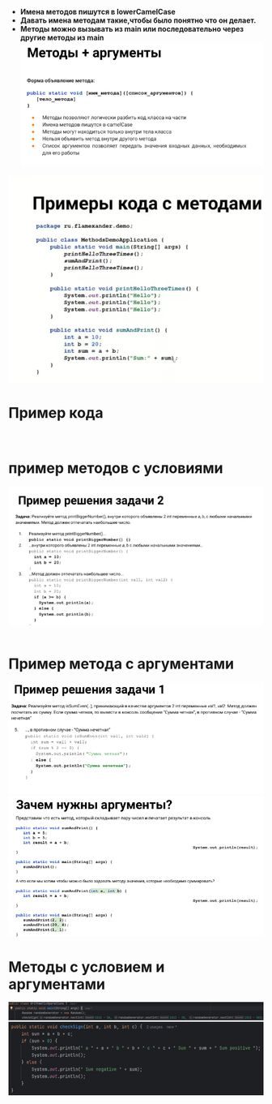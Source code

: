 - **Имена методов пишутся в lowerCamelCase**
- **Давать имена методам такие,чтобы было понятно что он делает.**
- **Методы можно вызывать из main или последовательно через другие методы из main**
![](https://github.com/Extertom/Notebook_my/blob/3e8e64d3853cbc32d57eeef8ca3d89c605cf301e/images/%D0%BC%D0%B5%D1%82%D0%BE%D0%B4%D1%8B1.png)

![](https://github.com/Extertom/Notebook_my/blob/303146c120d92e4a3aaf25cd92f64d2e3d6628cc/images/%D0%9F%D1%80%D0%B8%D0%BC%D0%B5%D1%80%D1%8B%20%D0%BA%D0%BE%D0%B4%D0%B0%20%D1%81%20%D0%BC%D0%B5%D1%82%D0%BE%D0%B4%D0%B0%D0%BC%D0%B8.jpg)

# Пример кода
![]()

# пример методов с условиями
![](https://github.com/Extertom/Notebook_my/blob/1f4419c3d3f44e8ca05b453ad509512300619c99/images/%D0%9F%D1%80%D0%B8%D0%BC%D0%B5%D1%80%20%D0%BC%D0%B5%D1%82%D0%BE%D0%B4%D0%B0%20%D1%81%20%D1%83%D1%81%D0%BB%D0%BE%D0%B2%D0%B8%D0%B5%D0%BC%20%D0%BA%D0%BE%D0%B4.png)
![]()

# Пример метода с аргументами
![](https://github.com/Extertom/Notebook_my/blob/1f4419c3d3f44e8ca05b453ad509512300619c99/images/%D0%9F%D1%80%D0%B8%D0%BC%D0%B5%D1%80%20%D0%BC%D0%B5%D1%82%D0%BE%D0%B4%20%D1%81%20%D0%B0%D1%80%D0%B3%D1%83%D0%BC%D0%B5%D0%BD%D1%82%D0%B0%D0%BC%D0%B8%20%D0%BA%D0%BE%D0%B4.png)
![](https://github.com/Extertom/Notebook_my/blob/7e68ae80076e20f24f8a954956d30a4c9c8ebb3b/images/%D0%B0%D1%80%D0%B3%D1%83%D0%BC%D0%B5%D0%BD%D1%82%D1%8B%202.png)

# Методы с условием и аргументами
![](https://github.com/Extertom/Notebook_my/blob/701cc560973bd102e1577b151f23f121cfe7c497/images/%D0%BC%D0%B5%D1%82%D0%BE%D0%B4%20%D1%81%20%D1%83%D1%81%D0%BB%D0%BE%D0%B2%D0%B8%D1%8F%D0%BC%D0%B8%20%D0%B8%20%D0%B0%D1%80%D0%B3%D1%83%D0%BC%D0%B5%D0%BD%D1%82%D0%B0%D0%BC%D0%B8%20%D0%BA%D0%BE%D0%B4%202.png)
![](https://github.com/Extertom/Notebook_my/blob/701cc560973bd102e1577b151f23f121cfe7c497/images/%D0%BC%D0%B5%D1%82%D0%BE%D0%B4%20%D1%81%20%D1%83%D0%BB%D0%BE%D0%B2%D0%B8%D1%8F%D0%BC%D0%B8%20%D0%B8%20%D0%B0%D1%80%D0%B3%D1%83%D0%BC%D0%B5%D0%BD%D1%82%D0%B0%D0%BC%D0%B8%20%D0%BA%D0%BE%D0%B4.png)





